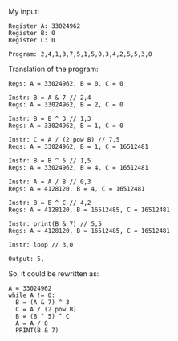 My input:

    Register A: 33024962
    Register B: 0
    Register C: 0

    Program: 2,4,1,3,7,5,1,5,0,3,4,2,5,5,3,0

Translation of the program:

    Regs: A = 33024962, B = 0, C = 0

    Instr: B = A & 7 // 2,4
    Regs: A = 33024962, B = 2, C = 0

    Instr: B = B ^ 3 // 1,3
    Regs: A = 33024962, B = 1, C = 0

    Instr: C = A / (2 pow B) // 7,5
    Regs: A = 33024962, B = 1, C = 16512481

    Instr: B = B ^ 5 // 1,5
    Regs: A = 33024962, B = 4, C = 16512481

    Instr: A = A / 8 // 0,3
    Regs: A = 4128120, B = 4, C = 16512481

    Instr: B = B ^ C // 4,2
    Regs: A = 4128120, B = 16512485, C = 16512481

    Instr: print(B & 7) // 5,5
    Regs: A = 4128120, B = 16512485, C = 16512481

    Instr: loop // 3,0

    Output: 5,

So, it could be rewritten as:

    A = 33024962
    while A != 0:
      B = (A & 7) ^ 3
      C = A / (2 pow B)
      B = (B ^ 5) ^ C
      A = A / 8
      PRINT(B & 7)
